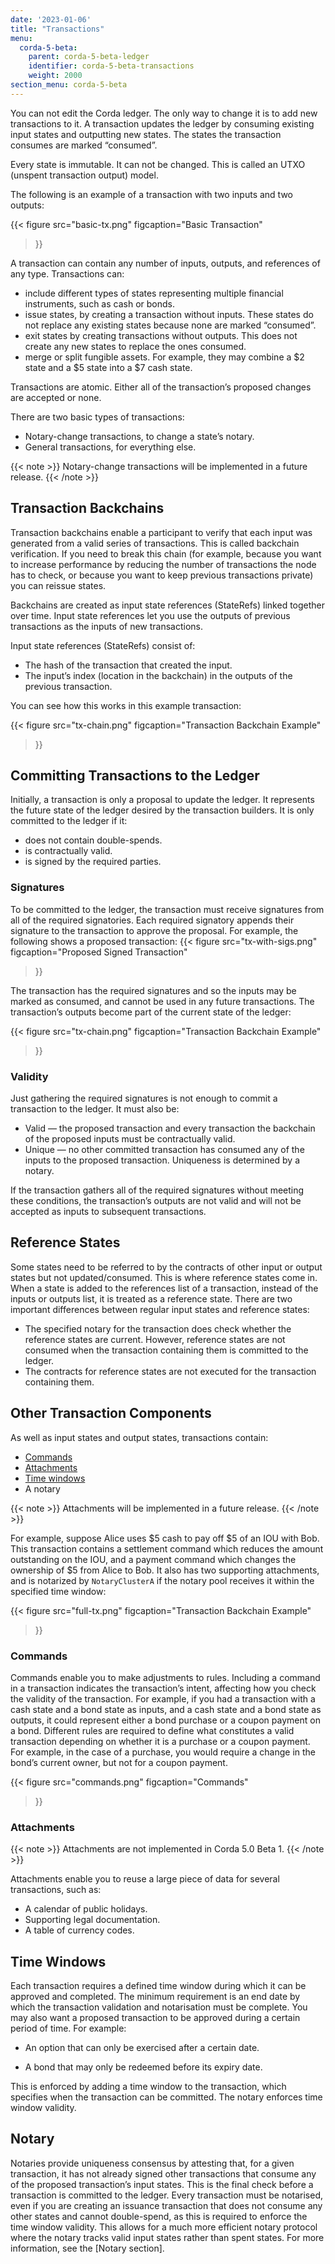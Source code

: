 ```yaml
---
date: '2023-01-06'
title: "Transactions"
menu:
  corda-5-beta:
    parent: corda-5-beta-ledger
    identifier: corda-5-beta-transactions
    weight: 2000
section_menu: corda-5-beta
---
```


You can not edit the Corda ledger. The only way to change it is to add new transactions to it. A transaction updates the ledger by consuming existing input states and outputting new states. The states the transaction consumes are marked “consumed”.

Every state is immutable. It can not be changed. This is called an UTXO (unspent transaction output) model.

The following is an example of a transaction with two inputs and two outputs:

{{< 
  figure
	 src="basic-tx.png"
	 figcaption="Basic Transaction"
>}}

A transaction can contain any number of inputs, outputs, and references of any type. Transactions can:

* include different types of states representing multiple financial instruments, such as cash or bonds.
* issue states, by creating a transaction without inputs. These states do not replace any existing states because none are marked “consumed”.
* exit states by creating transactions without outputs. This does not create any new states to replace the ones consumed.
* merge or split fungible assets. For example, they may combine a $2 state and a $5 state into a $7 cash state.

Transactions are atomic. Either all of the transaction’s proposed changes are accepted or none.

There are two basic types of transactions:

* Notary-change transactions, to change a state’s notary. 
* General transactions, for everything else.

{{< note >}}
Notary-change transactions will be implemented in a future release.
{{< /note >}}

## Transaction Backchains
Transaction backchains enable a participant to verify that each input was generated from a valid series of transactions. This is called backchain verification. If you need to break this chain (for example, because you want to increase performance by reducing the number of transactions the node has to check, or because you want to keep previous transactions private) you can reissue states.

Backchains are created as input state references (StateRefs) linked together over time. Input state references let you use the outputs of previous transactions as the inputs of new transactions.

Input state references (StateRefs) consist of:

* The hash of the transaction that created the input.
* The input’s index (location in the backchain) in the outputs of the previous transaction.

You can see how this works in this example transaction:

{{< 
  figure
	 src="tx-chain.png"
	 figcaption="Transaction Backchain Example"
>}}

## Committing Transactions to the Ledger
Initially, a transaction is only a proposal to update the ledger. It represents the future state of the ledger desired by the transaction builders. It is only committed to the ledger if it:

* does not contain double-spends.
* is contractually valid.
* is signed by the required parties.

### Signatures

To be committed to the ledger, the transaction must receive signatures from all of the required signatories. Each required signatory appends their signature to the transaction to approve the proposal. For example, the following shows a proposed transaction:
{{< 
  figure
	 src="tx-with-sigs.png"
	 figcaption="Proposed Signed Transaction"
>}}

The transaction has the required signatures and so the inputs may be marked as consumed, and cannot be used in any future transactions. The transaction’s outputs become part of the current state of the ledger: 

{{< 
  figure
	 src="tx-chain.png"
	 figcaption="Transaction Backchain Example"
>}}

### Validity

Just gathering the required signatures is not enough to commit a transaction to the ledger. It must also be:

* Valid — the proposed transaction and every transaction the backchain of the proposed inputs must be contractually valid.
* Unique — no other committed transaction has consumed any of the inputs to the proposed transaction. Uniqueness is determined by a notary.

If the transaction gathers all of the required signatures without meeting these conditions, the transaction’s outputs are not valid and will not be accepted as inputs to subsequent transactions.

## Reference States
Some states need to be referred to by the contracts of other input or output states but not updated/consumed. This is where reference states come in. When a state is added to the references list of a transaction, instead of the inputs or outputs list, it is treated as a reference state. There are two important differences between regular input states and reference states:
* The specified notary for the transaction does check whether the reference states are current. However, reference states are not consumed when the transaction containing them is committed to the ledger.
* The contracts for reference states are not executed for the transaction containing them.

## Other Transaction Components
As well as input states and output states, transactions contain:

* [Commands](#commands)
* [Attachments](#attachments)
* [Time windows](#time-windows)
* A notary

{{< note >}}
Attachments will be implemented in a future release.
{{< /note >}}

For example, suppose Alice uses $5 cash to pay off $5 of an IOU with Bob. This transaction contains a settlement command which reduces the amount outstanding on the IOU, and a payment command which changes the ownership of $5 from Alice to Bob. It also has two supporting attachments, and is notarized by `NotaryClusterA` if the notary pool receives it within the specified time window:

{{< 
  figure
	 src="full-tx.png"
	 figcaption="Transaction Backchain Example"
>}}

### Commands
Commands enable you to make adjustments to rules. Including a command in a transaction indicates the transaction’s intent, affecting how you check the validity of the transaction. For example, if you had a transaction with a cash state and a bond state as inputs, and a cash state and a bond state as outputs, it could represent either a bond purchase or a coupon payment on a bond. Different rules are required to define what constitutes a valid transaction depending on whether it is a purchase or a coupon payment. For example, in the case of a purchase, you would require a change in the bond’s current owner, but not for a coupon payment.

{{< 
  figure
	 src="commands.png"
	 figcaption="Commands"
>}}

### Attachments

{{< note >}}
Attachments are not implemented in Corda 5.0 Beta 1.
{{< /note >}}

Attachments enable you to reuse a large piece of data for several transactions, such as:

* A calendar of public holidays.
* Supporting legal documentation.
* A table of currency codes.

## Time Windows

Each transaction requires a defined time window during which it can be approved and completed. The minimum requirement is an end date by which the transaction validation and notarisation must be complete. You may also want a proposed transaction to be approved during a certain period of time. For example:

* An option that can only be exercised after a certain date.

* A bond that may only be redeemed before its expiry date.

This is enforced by adding a time window to the transaction, which specifies when the transaction can be committed. The notary enforces time window validity.

## Notary
Notaries provide uniqueness consensus by attesting that, for a given transaction, it has not already signed other transactions that consume any of the proposed transaction’s input states. This is the final check before a transaction is committed to the ledger.
Every transaction must be notarised, even if you are creating an issuance transaction that does not consume any other states and cannot double-spend, as this is required to enforce the time window validity. This allows for a much more efficient notary protocol where the notary tracks valid input states rather than spent states. For more information, see the [Notary section].